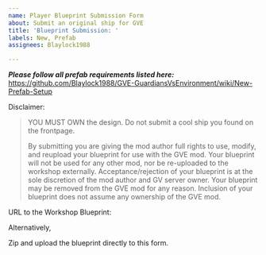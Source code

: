 ```yaml
---
name: Player Blueprint Submission Form
about: Submit an original ship for GVE
title: 'Blueprint Submission: '
labels: New, Prefab
assignees: Blaylock1988

---
```


***Please follow all prefab requirements listed here:*** 
https://github.com/Blaylock1988/GVE-GuardiansVsEnvironment/wiki/New-Prefab-Setup

Disclaimer:
> YOU MUST OWN the design. Do not submit a cool ship you found on the frontpage.
>
>By submitting you are giving the mod author full rights to use, modify, and reupload your blueprint for use with the GVE mod. Your blueprint will not be used for any other mod, nor be re-uploaded to the workshop externally. Acceptance/rejection of your blueprint is at the sole discretion of the mod author and GV server owner. Your blueprint may be removed from the GVE mod for any reason. Inclusion of your blueprint does not assume any ownership of the GVE mod.

URL to the Workshop Blueprint:

Alternatively,

Zip and upload the blueprint directly to this form.
